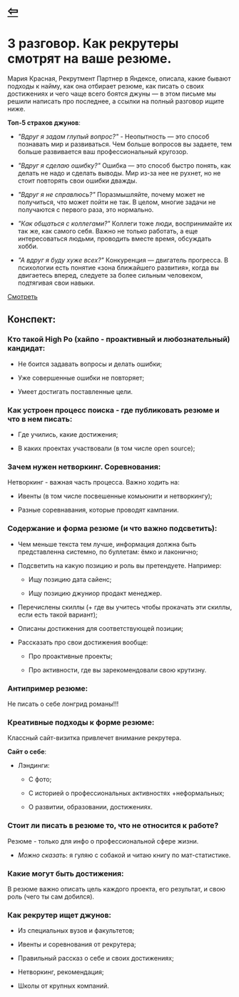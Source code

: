 # [⇦](/README.md)

# 3 разговор. Как рекрутеры смотрят на ваше резюме.

Мария Красная, Рекрутмент Партнер в Яндексе, описала, какие бывают подходы к найму, как она отбирает резюме, как писать о своих достижениях и чего чаще всего боятся джуны — в этом письме мы решили написать про последнее, а ссылки на полный разговор ищите ниже.

**Топ-5 страхов джунов**:

- *"Вдруг я задам глупый вопрос?"* - Неопытность — это способ познавать мир и развиваться. Чем больше вопросов вы задаете, тем больше развивается ваш профессиональный кругозор.

- *"Вдруг я сделаю ошибку?"* Ошибка — это способ быстро понять, как делать не надо и сделать выводы. Мир из-за нее не рухнет, но не стоит повторять свои ошибки дважды.

- *"Вдруг я не справлюсь?"* Поразмышляйте, почему может не получиться, что может пойти не так. В целом, многие задачи не получаются с первого раза, это нормально.

- *"Как общаться с коллегами?"* Коллеги тоже люди, воспринимайте их так же, как самого себя. Важно не только работать, а еще интересоваться людьми, проводить вместе время, обсуждать хобби.

- *"А вдруг я буду хуже всех?"* Конкуренция — двигатель прогресса. В психологии есть понятие «зона ближайшего развития», когда вы двигаетесь вперед, следуете за более сильным человеком, подтягивая свои навыки.

[Смотреть](https://vk.com/video/@habr_career?z=video-46638176_456239217%2Fclub46638176%2Fpl_-46638176_-2)

## Конспект:

### Кто такой High Po (хайпо - проактивный и любознательный) кандидат:

- Не боится задавать вопросы и делать ошибки;

- Уже совершенные ошибки не повторяет;

- Умеет достигать поставленные цели.

### Как устроен процесс поиска - где публиковать резюме и что в нем писать:

- Где учились, какие достижения;

- В каких проектах участвовали (в том числе open source);

### Зачем нужен нетворкинг. Соревнования:

Нетворкинг - важная часть процесса. Важно ходить на:

- Ивенты (в том числе посвешенные комьюнити и нетворкингу);

- Разные соревнавания, которые проводят кампании.

### Содержание и форма резюме (и что важно подсветить):

- Чем меньше текста тем лучше, информация должна быть представленна системно, по буллетам: ёмко и лаконично;

- Подсветить на какую позицию и роль вы претендуете. Например:

  - Ищу позицию дата сайенс;

  - Ищу позицию джуниор продакт менеджер.

- Перечислены скиллы (+ где вы учитесь чтобы прокачать эти скиллы, если есть такой вариант);

- Описаны достижения для соответствующей позиции;

- Рассказать про свои достижения вообще:

  - Про проактивные проекты;
  
  - Про активности, где вы зарекомендовали свою крутизну.

### Антипример резюме:

Не писать о себе лонгрид романы!!!

### Креативные подходы к форме резюме:

Классный сайт-визитка привлечет внимание рекрутера.

**Сайт о себе**:

- Лэндинги:

  - С фото;

  - С историей о профессиональных активностях +неформальных;

  - О развитии, образовании, достижениях.

### Стоит ли писать в резюме то, что не относится к работе?

Резюме - только для инфо о профессиональной сфере жизни.

- *Можно сказать*: я гуляю с собакой и читаю книгу по мат-статистике.

### Какие могут быть достижения:

В резюме важно описать цель каждого проекта, его результат, и свою роль (чего ты сам добился).

### Как рекрутер ищет джунов:

- Из специальных вузов и факультетов;

- Ивенты и соревнования от рекрутера;

- Правильный рассказ о себе и своих достижениях;

- Нетворкинг, рекомендация;

- Школы от крупных компаний.
